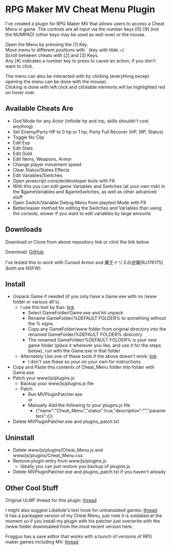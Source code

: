 RPG Maker MV Cheat Menu Plugin
==============================

I've created a plugin for RPG Maker MV that allows users to access a Cheat Menu in game. The controls are all input via the number keys \[0\]\-\[9\] (not the NUMPAD) (other keys may be used as well now) or the mouse.

Open the Menu by pressing the \[1\] Key.  
Move menu to different positions with \` (key with tilde ~)  
Scroll between cheats with \[2\] and \[3\] Keys.  
Any \[#\] indicates a number key to press to cause an action, if you don't want to click.  

The menu can also be interacted with by clicking (everything except opening the menu can be done with the mouse).  
Clicking is done with left click and clickable elements will be highlighted red on hover over.

Available Cheats Are
--------------------

* God Mode for any Actor (infinite hp and mp, skills shouldn't cost anything)
* Set Enemy/Party HP to 0 hp or 1 hp, Party Full Recover (HP, MP, Status)
* Toggle No Clip
* Edit Exp
* Edit Stats
* Edit Gold
* Edit Items, Weapons, Armor
* Change player movement speed
* Clear Status/States Effects
* Edit Variables/Switches
* Open javascript console/developer tools with F8
 * With this you can edit game Variables and Switches (at your own risk) in the $gameVariables and $gameSwitches, as well as other advanced stuff
* Open Switch/Variable Debug Menu from playtest Mode with F9
 * Better/easier method for editing the Switches and Variables than using the console, slower if you want to edit variables by large amounts
 
Downloads
---------

Download or Clone from above repository link or click the link below

Download: [GitHub](https://github.com/emerladCoder/RPG-Maker-MV-Cheat-Menu-Plugin/archive/master.zip)

I've tested this to work with Cursed Armor and 魔王イリスの逆襲[RJ176175] (both are NSFW)

 
Install
-------

* Unpack Game if needed (if you only have a Game.exe with no /www folder or various dll's).
  * I use this tool by Kao: [link](https://emerladcoder.github.io/Files/EnigmaVBUnpacker_v0.41a.zip)
    * Select GameFolder/Game.exe and hit unpack
    * Rename GameFolder/%DEFAULT FOLDER% to something without the % signs
    * Copy any GameFolder/www folder from original directory into the renamed GameFolder/%DEFAULT FOLDER% direcotry
    * The renamed GameFolder/%DEFAULT FOLDER% is your new game folder (place it wherever you like, and use it for the steps below), run with the Game.exe in that folder
  * Alternately Use one of these tools if the above doesn't work: [link](http://www.ulmf.org/bbs/showpost.php?p=830445&postcount=91)
    * I don't use these so your on your own for instructions
* Copy and Paste this contents of Cheat_Menu folder into folder with Game.exe
* Patch your www/js/plugins.js  
  * Backup your www/js/plugins.js file
  * Patch
      * Run MVPluginPatcher.exe  
        or
      * Manually Add the following to your plugins.js file
        * {"name":"Cheat_Menu","status":true,"description":"","parameters":{}}
 * Delete MVPluginPatcher.exe and plugins_patch.txt
 
Uninstall
---------

* Delete www/js/plugins/Cheat_Menu.js and www/js/plugins/Cheat_Menu.css
* Remove plugin entry from www/js/plugins.js
  * Ideally you can just restore you backup of plugins.js
* Delete MVPluginPatcher.exe and plugins_patch.txt if you haven't already

Other Cool Stuff
----------------
Original ULMF thread for this plugin: [thread](http://www.ulmf.org/bbs/showthread.php?t=28982)

I might also suggest Libellule's text hook for untranslated games: [thread](http://www.ulmf.org/bbs/showthread.php?t=29359)  
It has a packaged version of my Cheat Menu, just note it is outdated at the moment so if you install my plugin with his patcher just overwrite with the /www folder downloaded from the most recent version here.

Froggus has a save editor that works with a bunch of versions of RPG maker games including MV: [thread](http://www.ulmf.org/bbs/showthread.php?t=28936)
